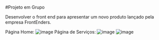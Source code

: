 #Projeto em Grupo


Desenvolver o front end para apresentar um novo
produto lançado pela empresa FrontEnders.

Página Home:
![image](https://user-images.githubusercontent.com/113525688/205633610-e6e2dc6c-d37e-4c8c-8801-92c545e8b4c0.png)
Página de Serviços:
![image](https://user-images.githubusercontent.com/113525688/205633809-366a4dca-0af4-4a65-8021-48778295fa27.png)
![image](https://user-images.githubusercontent.com/113525688/205633890-97dd4f4f-7ffa-49b5-9fe6-581befc71d90.png)

